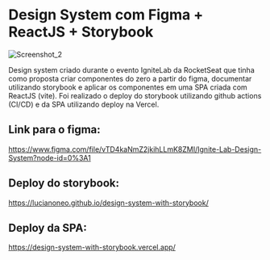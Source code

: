 # Design System com Figma + ReactJS + Storybook
![Screenshot_2](https://user-images.githubusercontent.com/16579699/195651281-5f7e3bc9-efad-4b72-adc1-194f4aca7be2.jpg)

Design system criado durante o evento IgniteLab da RocketSeat que tinha como proposta criar componentes do zero a partir do figma, documentar utilizando storybook e aplicar os componentes em uma SPA criada com ReactJS (vite). 
Foi realizado o deploy do storybook utilizando github actions (CI/CD) e da SPA utilizando deploy na Vercel.
<br>
## Link para o figma:<br>
https://www.figma.com/file/vTD4kaNmZ2jkihLLmK8ZMI/Ignite-Lab-Design-System?node-id=0%3A1

## Deploy do storybook:
https://lucianoneo.github.io/design-system-with-storybook/

## Deploy da SPA:
https://design-system-with-storybook.vercel.app/
